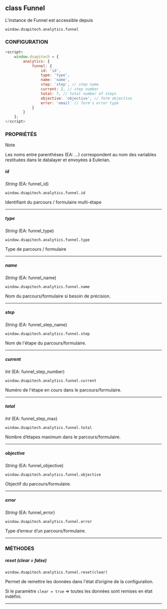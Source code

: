 ## class Funnel

L’instance de Funnel est accessible depuis

`window.dsapitech.analytics.funnel`

### CONFIGURATION

```javascript
<script>
    window.dsapitech = {
        analytics: {
            funnel: {
                id: 'id',
                type: 'type',
                name: 'name',
                step: 'step', // step name
                current: 2, // step number
                total: 7, // total number of steps
                objective: 'objective', // form objective
                error: 'email' // form's error type
            }
        }
    };
</script>
```

### PROPRIÉTÉS

> [!NOTE]
> Les noms entre parenthèses (EA: …) correspondent au nom des variables restituées dans le datalayer et envoyées à Eulerian.


##### id

_String_ (EA: funnel\_id)

`window.dsapitech.analytics.funnel.id`

Identifiant du parcours / formulaire multi-étape

* * *

##### type

_String_ (EA: funnel\_type)

`window.dsapitech.analytics.funnel.type`

Type de parcours / formulaire

* * *

##### name

_String_ (EA: funnel\_name)

`window.dsapitech.analytics.funnel.name`

Nom du parcours/formulaire si besoin de précision.

* * *

##### step

_String_ (EA: funnel\_step\_name)

`window.dsapitech.analytics.funnel.step`

Nom de l'étape du parcours/formulaire.

* * *

##### current

_Int_ (EA: funnel\_step\_number)

`window.dsapitech.analytics.funnel.current`

Numéro de l'étape en cours dans le parcours/formulaire.

* * *

##### total

_Int_ (EA: funnel\_step\_max)

`window.dsapitech.analytics.funnel.total`

Nombre d’étapes maximum dans le parcours/formulaire.

* * *

##### objective

_String_ (EA: funnel\_objective)

`window.dsapitech.analytics.funnel.objective`

Objectif du parcours/formulaire.

* * *

##### error

_String_ (EA: funnel\_error)

`window.dsapitech.analytics.funnel.error`

Type d’erreur d’un parcours/formulaire.

* * *

### MÉTHODES

##### reset (clear = false)

`window.dsapitech.analytics.funnel.reset(clear)`

Permet de remettre les données dans l'état d’origine de la configuration.

Si le paramètre `clear = true` => toutes les données sont remises en état indéfini.

* * *
